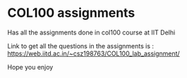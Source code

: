 # COL100 assignments

Has all the assignments done in col100 course at IIT Delhi

Link to get all the questions in the assignments is : https://web.iitd.ac.in/~csz198763/COL100_lab_assignment/

Hope you enjoy
